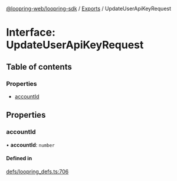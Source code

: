 [@loopring-web/loopring-sdk](../README.md) / [Exports](../modules.md) / UpdateUserApiKeyRequest

# Interface: UpdateUserApiKeyRequest

## Table of contents

### Properties

- [accountId](UpdateUserApiKeyRequest.md#accountid)

## Properties

### accountId

• **accountId**: `number`

#### Defined in

[defs/loopring_defs.ts:706](https://github.com/Loopring/loopring_sdk/blob/9d83b66/src/defs/loopring_defs.ts#L706)
